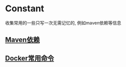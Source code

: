# Constant
收集常用的一些只写一次无需记忆的, 例如maven依赖等信息

## [Maven依赖](/Maven依赖.md)

## [Docker常用命令](/Docker常用命令.md)